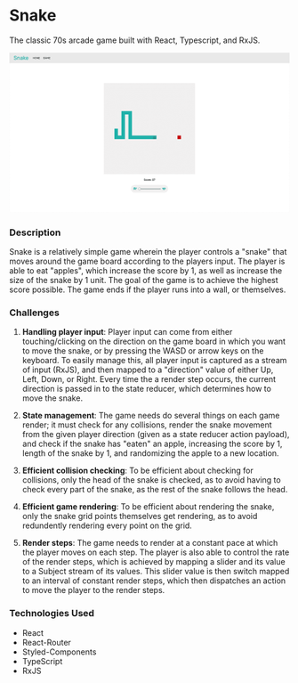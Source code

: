 # Snake

The classic 70s arcade game built with React, Typescript, and RxJS.

![Screen shot of the game](snake-game-thumbnail.min.png "Snake Game")

### Description

Snake is a relatively simple game wherein the player controls a "snake" that moves around the game
board according to the players input. The player is able to eat "apples", which increase the score
by 1, as well as increase the size of the snake by 1 unit. The goal of the game is to achieve the
highest score possible. The game ends if the player runs into a wall, or themselves.

### Challenges

1. **Handling player input**: Player input can come from either touching/clicking on the direction
   on the game board in which you want to move the snake, or by pressing the WASD or arrow keys on
   the keyboard. To easily manage this, all player input is captured as a stream of input (RxJS),
   and then mapped to a "direction" value of either Up, Left, Down, or Right. Every time the a
   render step occurs, the current direction is passed in to the state reducer, which determines how
   to move the snake.

2. **State management**: The game needs do several things on each game render; it must check for any
   collisions, render the snake movement from the given player direction (given as a state reducer action
   payload), and check if the snake has "eaten" an apple, increasing the score by 1, length of the
   snake by 1, and randomizing the apple to a new location.

3. **Efficient collision checking**: To be efficient about checking for collisions, only the head of the snake
   is checked, as to avoid having to check every part of the snake, as the rest of the snake follows
   the head.

4. **Efficient game rendering**: To be efficient about rendering the snake, only the snake grid
   points themselves get rendering, as to avoid redundently rendering every point on the grid.

5. **Render steps**: The game needs to render at a constant pace at which the player moves on each
   step. The player is also able to control the rate of the render steps, which is achieved by
   mapping a slider and its value to a Subject stream of its values. This slider value is then
   switch mapped to an interval of constant render steps, which then dispatches an action to move
   the player to the render steps.

### Technologies Used

-   React
-   React-Router
-   Styled-Components
-   TypeScript
-   RxJS
